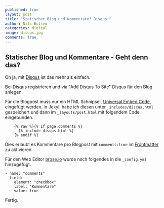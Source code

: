 ```yaml
---
published: true
layout: post
title: "Statischer Blog und Kommentare? Disqus!"
author: Nils Bolsen
categories: digital
image: disqus.jpg
comments: true
---
```


## Statischer Blog und Kommentare - Geht denn das?

Oh ja, mit [Disqus](https://disqus.com) ist das mehr als einfach.

Bei Disqus registrieren und via "Add Disqus To Site" Disqus für den Blog anlegen.

Für die Blogpost muss nur ein HTML Schnipsel, [Universal Embed Code](https://help.disqus.com/customer/portal/articles/472097-universal-embed-code),  eingefügt werden. In Jekyll habe ich diesen unter `_includes/discus.html` gespeichert und dann im `_layouts/post.html` mit folgendem Code eingebunden.

```erb
    {% raw %}{% if page.comments %}
      {% include disqus.html %}
    {% endif %}
```

Dies erlaubt es Kommentare pro Blogpost mit `comments:true` im [Frontmatter](http://de.wikipedia.org/wiki/Titelei "Deutsche Übersetzung: Titelei") zu aktivieren.

Für den Web Editor [prose.io](https://prose.io) wurde noch folgendes in die `_config.yml` hinzugefügt.

    - name: "comments"
      field:
        element: "checkbox"
        label: "Kommentare"
        value: true

Fertig.
